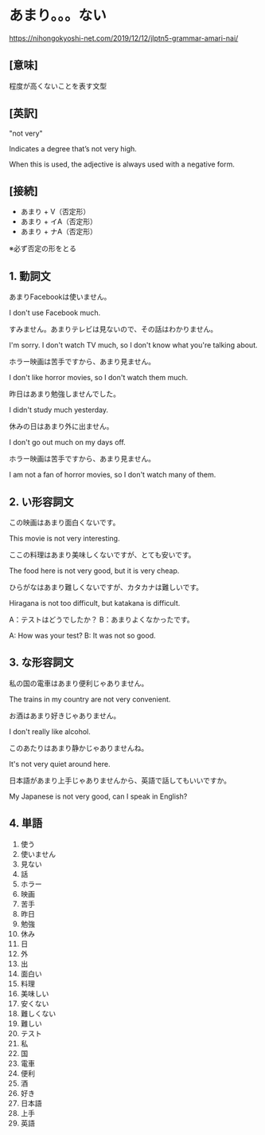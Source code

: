 # あまり。。。ない

<https://nihongokyoshi-net.com/2019/12/12/jlptn5-grammar-amari-nai/>

## [意味]
程度が高くないことを表す文型

## [英訳]
"not very"

Indicates a degree that’s not very high.

When this is used, the adjective is always used with a negative form.

## [接続]
- あまり + V（否定形）
- あまり + イA（否定形）
- あまり + ナA（否定形）

※必ず否定の形をとる

## 1. 動詞文

あまりFacebookは使いません。

I don't use Facebook much.

すみません。あまりテレビは見ないので、その話はわかりません。

I'm sorry. I don't watch TV much, so I don't know what you're talking about.

ホラー映画は苦手ですから、あまり見ません。

I don't like horror movies, so I don't watch them much.

昨日はあまり勉強しませんでした。

I didn't study much yesterday.

休みの日はあまり外に出ません。

I don't go out much on my days off.

ホラー映画は苦手ですから、あまり見ません。

I am not a fan of horror movies, so I don't watch many of them.

## 2. い形容詞文

この映画はあまり面白くないです。

This movie is not very interesting.

ここの料理はあまり美味しくないですが、とても安いです。

The food here is not very good, but it is very cheap.

ひらがなはあまり難しくないですが、カタカナは難しいです。

Hiragana is not too difficult, but katakana is difficult.

A：テストはどうでしたか？
B：あまりよくなかったです。

A: How was your test?
B: It was not so good.

## 3. な形容詞文
私の国の電車はあまり便利じゃありません。

The trains in my country are not very convenient.

お酒はあまり好きじゃありません。

I don't really like alcohol.

このあたりはあまり静かじゃありませんね。

It's not very quiet around here.

日本語があまり上手じゃありませんから、英語で話してもいいですか。

My Japanese is not very good, can I speak in English?

## 4. 単語
1. 使う
2. 使いません
3. 見ない
4. 話
5. ホラー
6. 映画
7. 苦手
8. 昨日
9. 勉強
10. 休み
11. 日
12. 外
13. 出
14. 面白い
15. 料理
16. 美味しい
17. 安くない
18. 難しくない
19. 難しい
20. テスト
21. 私
22. 国
23. 電車
24. 便利
25. 酒
26. 好き
27. 日本語
28. 上手
29. 英語
